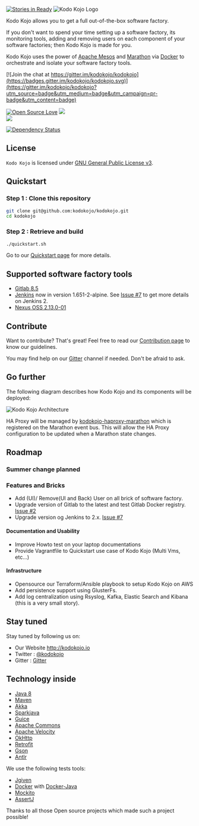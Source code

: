 [![Stories in Ready](https://badge.waffle.io/kodokojo/kodokojo.png?label=ready&title=Ready)](https://waffle.io/kodokojo/kodokojo)
![Kodo Kojo Logo](doc/images/logo-kodokojo-baseline-black1.png)

Kodo Kojo allows you to get a full out-of-the-box software factory.

If you don't want to spend your time setting up a software factory, its monitoring tools, adding and removing users on each component of your software factories; then Kodo Kojo is made for you.

Kodo Kojo uses the power of [Apache Mesos](http://mesos.apache.org/) and [Marathon](https://mesosphere.github.io/marathon/) via [Docker](https://www.docker.com/) to orchestrate and isolate your software factory tools.

[![Join the chat at https://gitter.im/kodokojo/kodokojo](https://badges.gitter.im/kodokojo/kodokojo.svg)](https://gitter.im/kodokojo/kodokojo?utm_source=badge&utm_medium=badge&utm_campaign=pr-badge&utm_content=badge)

[![Open Source Love](https://badges.frapsoft.com/os/v2/open-source.svg?v=103)](https://github.com/ellerbrock/open-source-badge/) 
[![](https://img.shields.io/badge/license-GPLv3-blue.svg?style=flat)](http://www.gnu.org/licenses/gpl-3.0.en.html)     
[![](https://img.shields.io/badge/version-0.1.0-orange.svg?style=flat&maxAge=2592000)](https://github.com/kodokojo/kodokojo#kodo-kojo)

[![Dependency Status](https://dependencyci.com/github/kodokojo/kodokojo/badge)](https://dependencyci.com/github/kodokojo/kodokojo)

## License

`Kodo Kojo` is licensed under [GNU General Public License v3](http://www.gnu.org/licenses/gpl-3.0.en.html).

## Quickstart

### Step 1 : Clone this repository

```bash
git clone git@github.com:kodokojo/kodokojo.git
cd kodokojo
```

### Step 2 : Retrieve and build

```bash
./quickstart.sh
```

Go to our [Quickstart page](doc/QUICKSTART.md) for more details.

## Supported software factory tools

* [Gitlab 8.5](http://gitlab.com/)
* [Jenkins](https://jenkins.io/) now in version 1.651-2-alpine. See [Issue #7](https://github.com/kodokojo/kodokojo/issues/7) to get more details on Jenkins 2.
* [Nexus OSS 2.13.0-01](http://www.sonatype.com/nexus-repository-oss)

## Contribute

Want to contribute? That's great! Feel free to read our [Contribution page](CONTRIBUTE.md) to know our guidelines.

You may find help on our [Gitter](https://gitter.im/kodokojo/kodokojo) channel if needed. Don't be afraid to ask.

## Go further

The following diagram describes how Kodo Kojo and its components will be deployed:

![Kodo Kojo Architecture](doc/images/kodokojo-architecture.png)

HA Proxy will be managed by [kodokojo-haproxy-marathon](https://github.com/kodokojo/kodokojo-haproxy-marathon) which is registered on the Marathon event bus.
This will allow the HA Proxy configuration to be updated when a Marathon state changes.

## Roadmap

### Summer change planned

### Features and Bricks
* Add (UI)/ Remove(UI and Back) User on all brick of software factory.
* Upgrade version of Gitlab to the latest and test Gitlab Docker registry. [Issue #2](https://github.com/kodokojo/kodokojo/issues/2)
* Upgrade version og Jenkins to 2.x. [Issue #7](https://github.com/kodokojo/kodokojo/issues/7)

#### Documentation and Usability
* Improve Howto test on your laptop documentations
* Provide Vagrantfile to Quickstart use case of Kodo Kojo (Multi Vms, etc...)

#### Infrastructure 
* Opensource our Terraform/Ansible playbook to setup Kodo Kojo on AWS
* Add persistence support using GlusterFs.
* Add log centralization using Rsyslog, Kafka, Elastic Search and Kibana (this is a very small story).

## Stay tuned

Stay tuned by following us on:

* Our Website http://kodokojo.io
* Twitter : [@kodokojo](http://twitter.com/kodokojo)
* Gitter : [Gitter](https://gitter.im/kodokojo/kodokojo) 

## Technology inside

* [Java 8](http://java.com)
* [Maven](https://maven.apache.org/)
* [Akka](http://akka.io)
* [Sparkjava](http://sparkjava.com/)
* [Guice](https://github.com/google/guice)
* [Apache Commons](https://commons.apache.org/)
* [Apache Velocity](http://velocity.apache.org/)
* [OkHttp](http://square.github.io/okhttp/)
* [Retrofit](http://square.github.io/retrofit/)
* [Gson](https://github.com/google/gson)
* [Antlr](http://www.antlr.org/)

We use the following tests tools:

* [Jgiven](http://jgiven.org/)
* [Docker](https://www.docker.com/) with [Docker-Java](https://github.com/docker-java/docker-java)
* [Mockito](http://mockito.org/)
* [AssertJ](http://joel-costigliola.github.io/assertj/)

Thanks to all those Open source projects which made such a project possible!
